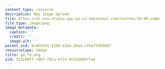 ```yaml
---
content_type: resource
description: New image Upload
file: https://ol-ocw-studio-app-qa.s3.amazonaws.com/courses/16-90-computational-methods-in-aerospace-engineering-spring-2014/513c00ffc667f8caef149cb1db0b77a4_ga_fe.png
file_type: image/png
image_metadata:
  caption: ''
  credit: ''
  image-alt: ''
parent_uid: bc0d43fe-1169-e2be-34aa-cfba7fd50607
resourcetype: Image
title: ga_fe.png
uid: 513c00ff-c667-f8ca-ef14-9cb1db0b77a4
---
```

